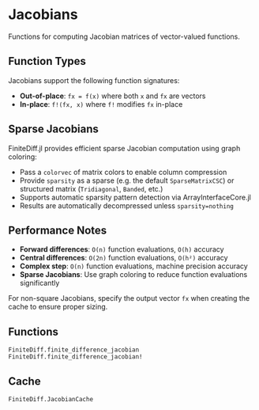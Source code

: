 # Jacobians

Functions for computing Jacobian matrices of vector-valued functions.

## Function Types

Jacobians support the following function signatures:

- **Out-of-place**: `fx = f(x)` where both `x` and `fx` are vectors
- **In-place**: `f!(fx, x)` where `f!` modifies `fx` in-place

## Sparse Jacobians

FiniteDiff.jl provides efficient sparse Jacobian computation using graph coloring:

- Pass a `colorvec` of matrix colors to enable column compression
- Provide `sparsity` as a sparse (e.g. the default `SparseMatrixCSC`) 
  or structured matrix (`Tridiagonal`, `Banded`, etc.)
- Supports automatic sparsity pattern detection via ArrayInterfaceCore.jl
- Results are automatically decompressed unless `sparsity=nothing`

## Performance Notes

- **Forward differences**: `O(n)` function evaluations, `O(h)` accuracy  
- **Central differences**: `O(2n)` function evaluations, `O(h²)` accuracy
- **Complex step**: `O(n)` function evaluations, machine precision accuracy
- **Sparse Jacobians**: Use graph coloring to reduce function evaluations significantly

For non-square Jacobians, specify the output vector `fx` when creating the cache to ensure proper sizing.

## Functions

```@docs
FiniteDiff.finite_difference_jacobian
FiniteDiff.finite_difference_jacobian!
```

## Cache

```@docs
FiniteDiff.JacobianCache
```